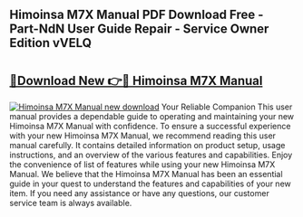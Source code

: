 ## Himoinsa M7X Manual PDF Download Free - Part-NdN User Guide Repair - Service Owner Edition vVELQ

# <h2><a href="http://cf19381.oget.top/?id=Himoinsa+M7X+Manual">🔗Download New 👉🔴 Himoinsa M7X Manual</a></h2>

[![Himoinsa M7X Manual new download](https://i.imgur.com/5g1atiW.png)](http://cf19381.oget.top/?id=Himoinsa+M7X+Manual)
Your Reliable Companion This user manual provides a dependable guide to operating and maintaining your new Himoinsa M7X Manual with confidence. To ensure a successful experience with your new Himoinsa M7X Manual, we recommend reading this user manual carefully. It contains detailed information on product setup, usage instructions, and an overview of the various features and capabilities. Enjoy the convenience of list of features while using your new Himoinsa M7X Manual. We believe that the Himoinsa M7X Manual has been an essential guide in your quest to understand the features and capabilities of your new item. If you need any assistance or have any questions, our customer service team is always available.
